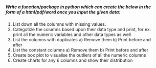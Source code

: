
##### Write a function/package in python which can create the below in the form of a html/pdf/word once you input the given data:
  1. List down all the columns with missing values.
  2. Categotize the columns based upon their data type and print, for ex: print all the numeric variables and other data types as well
  3. List the columns with duplicates a) Remove them b) Print before and after
  4. List the constant columns a) Remove them b) Print before and after
  5. Create box plot to visualise the outliers of all the numeric columns
  6. Create charts for any 6 columns and show their distribution

